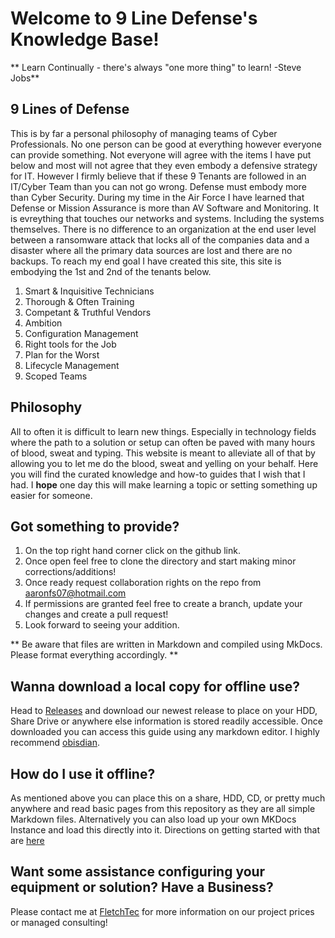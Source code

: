 # Welcome to 9 Line Defense's Knowledge Base!

** Learn Continually - there's always "one more thing" to learn! -Steve Jobs**

## 9 Lines of Defense

This is by far a personal philosophy of managing teams of Cyber Professionals. No one person can be good at everything however everyone can provide something. Not everyone will agree with the items I have put below and most will not agree that they even embody a defensive strategy for IT. However I firmly believe that if these 9 Tenants are followed in an IT/Cyber Team than you can not go wrong. Defense must embody more than Cyber Security. During my time in the Air Force I have learned that Defense or Mission Assurance is more than AV Software and Monitoring. It is evreything that touches our networks and systems. Including the systems themselves. There is no difference to an organization at the end user level between a ransomware attack that locks all of the companies data and a disaster where all the primary data sources are lost and there are no backups. To reach my end goal I have created this site, this site is embodying the 1st and 2nd of the tenants below. 

1. Smart & Inquisitive Technicians
2. Thorough & Often Training
3. Competant & Truthful Vendors
4. Ambition
5. Configuration Management
6. Right tools for the Job
7. Plan for the Worst
8. Lifecycle Management
9. Scoped Teams

## Philosophy

All to often it is difficult to learn new things. Especially in technology fields where the path to a solution or setup can often be paved with many hours of blood, sweat and typing. This website is meant to alleviate all of that by allowing you to let me do the blood, sweat and yelling on your behalf. Here you will find the curated knowledge and how-to guides that I wish that I had. I **hope** one day this will make learning a topic or setting something up easier for someone.

## Got something to provide? 

1. On the top right hand corner click on the github link. 
2. Once open feel free to clone the directory and start making minor corrections/additions! 
3. Once ready request collaboration rights on the repo from aaronfs07@hotmail.com
4. If permissions are granted feel free to create a branch, update your changes and create a pull request! 
5. Look forward to seeing your addition. 

** Be aware that files are written in Markdown and compiled using MkDocs. Please format everything accordingly. **


## Wanna download a local copy for offline use?

Head to [Releases](https://github.com/aaronfs07/9linedefense-knowledge/releases) and download our newest release to place on your HDD, Share Drive or anywhere else information is stored readily accessible. Once downloaded you can access this guide using any markdown editor. I highly recommend [obisdian](https://obsidian.md/download).

## How do I use it offline?

As mentioned above you can place this on a share, HDD, CD, or pretty much anywhere and read basic pages from this repository as they are all simple Markdown files. Alternatively you can also load up your own MKDocs Instance and load this directly into it. Directions on getting started with that are [here](https://www.mkdocs.org/getting-started/)

## Want some assistance configuring your equipment or solution? Have a Business?

Please contact me at [FletchTec](https://www.fletchtec.com) for more information on our project prices or managed consulting!
